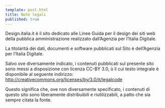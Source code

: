 ```yaml
---
template: post.html
title: Note legali
published: true
---
```


Design.italia.it è il sito dedicato alle Linee Guida per il design dei siti web della pubblica amministrazione realizzato dall’Agenzia per l’Italia Digitale.
 
La titolarità dei dati, documenti e software pubblicati sul Sito è dell’Agenzia per l’Italia Digitale.
 
Salvo ove diversamente indicato, i contenuti pubblicati sul presente sito sono messi a disposizione con licenza CC-BY 3.0, ù
il cui testo integrale è disponibile al seguente indirizzo: http://creativecommons.org/licenses/by/3.0/it/legalcode
 
Questo significa che, ove non diversamente specificato, i contenuti di questo sito sono liberamente distribuibili 
e riutilizzabili, a patto che sia sempre citata la fonte.
